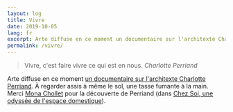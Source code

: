 ```yaml
---
layout: log
title: Vivre
date: 2019-10-05
lang: fr
excerpt: Arte diffuse en ce moment un documentaire sur l'architexte Charlotte Perriand. À regarder une tasse fumante à la main.
permalink: /vivre/
---
```


<blockquote>
  Vivre, c'est faire vivre ce qui est en nous.
  <cite>Charlotte Perriand</cite>
</blockquote>

Arte diffuse en ce moment [un documentaire sur l'architexte Charlotte Perriand](https://www.arte.tv/fr/videos/085400-000-A/charlotte-perriand-pionniere-de-l-art-de-vivre/). À regarder assis à même le sol, une tasse fumante à la main. Merci [Mona Chollet](http://www.la-meridienne.info/) pour la découverte de Perriand (dans <a href="https://www.lalibrairie.com/livres/chez-soi--une-odyssee-de-l-espace-domestique_0-2562753_9782355220777.html?ctx=a689225d5cab79c0ee51c6ef7a7d35f4">Chez Soi, une odyssée de l'espace domestique</a>).

